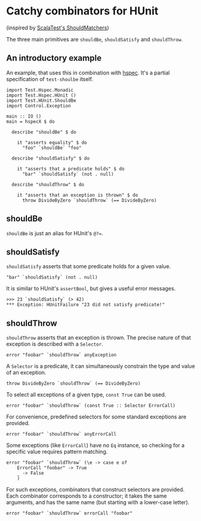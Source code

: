 # Catchy combinators for HUnit

(inspired by [ScalaTest's ShouldMatchers](http://www.scalatest.org/))

The three main primitives are `shouldBe`, `shouldSatisfy` and
`shouldThrow`.

## An introductory example

An example, that uses this in combination with
[hspec](http://hackage.haskell.org/package/hspec). It's a partial
specification of `test-shoulbe` itself.

    import Test.Hspec.Monadic
    import Test.Hspec.HUnit ()
    import Test.HUnit.ShouldBe
    import Control.Exception

    main :: IO ()
    main = hspecX $ do

      describe "shouldBe" $ do

        it "asserts equality" $ do
          "foo" `shouldBe` "foo"

      describe "shouldSatisfy" $ do

        it "asserts that a predicate holds" $ do
          "bar" `shouldSatisfy` (not . null)

      describe "shouldThrow" $ do

        it "asserts that an exception is thrown" $ do
          throw DivideByZero `shouldThrow` (== DivideByZero)

## shouldBe

`shouldBe` is just an alias for HUnit's `@?=`.

## shouldSatisfy

`shouldSatisfy` asserts that some predicate holds for a given value.

    "bar" `shouldSatisfy` (not . null)

It is similar to HUnit's `assertBool`, but gives a useful error
messages.

    >>> 23 `shouldSatisfy` (> 42)
    *** Exception: HUnitFailure "23 did not satisfy predicate!"

## shouldThrow

`shouldThrow` asserts that an exception is thrown. The precise nature of
that exception is described with a `Selector`.

    error "foobar" `shouldThrow` anyException

A `Selector` is a predicate, it can simultaneously constrain the type
and value of an exception.

    throw DivideByZero `shouldThrow` (== DivideByZero)

To select all exceptions of a given type, `const True` can be used.

    error "foobar" `shouldThrow` (const True :: Selector ErrorCall)

For convenience, predefined selectors for some standard exceptions are
provided.

    error "foobar" `shouldThrow` anyErrorCall

Some exceptions (like `ErrorCall`) have no `Eq` instance, so checking
for a specific value requires pattern matching.

    error "foobar" `shouldThrow` (\e -> case e of
        ErrorCall "foobar" -> True
        _ -> False
        )

For such exceptions, combinators that construct selectors are provided.
Each combinator corresponds to a constructor; it takes the same
arguments, and has the same name (but starting with a lower-case
letter).

    error "foobar" `shouldThrow` errorCall "foobar"

